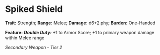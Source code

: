 # Spiked Shield

**Trait:** Strength; **Range:** Melee; **Damage:** d6+2 phy; **Burden:** One-Handed

**Feature:** ***Double Duty:*** +1 to Armor Score; +1 to primary weapon damage within Melee range

*Secondary Weapon - Tier 2*
